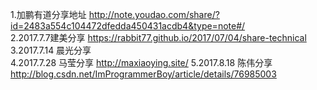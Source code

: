 1.加鹏有道分享地址
http://note.youdao.com/share/?id=2483a554c104472dfedda450431acdb4&type=note#/  
2.2017.7.7建美分享
https://rabbit77.github.io/2017/07/04/share-technical  
3.2017.7.14 晨光分享  
4.2017.7.28 马莹分享 http://maxiaoying.site/
5.2017.8.18 陈伟分享 http://blog.csdn.net/ImProgrammerBoy/article/details/76985003  
